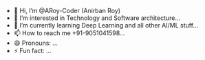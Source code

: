 - 👋 Hi, I’m @ARoy-Coder (Anirban Roy)
- 👀 I’m interested in Technology and Software architecture...
- 🌱 I’m currently learning Deep Learning and all other AI/ML stuff...
- 📫 How to reach me +91-9051041598...
- 😄 Pronouns: ...
- ⚡ Fun fact: ...

<!---
ARoy-Coder/ARoy-Coder is a ✨ special ✨ repository because its `README.md` (this file) appears on your GitHub profile.
You can click the Preview link to take a look at your changes.
--->
